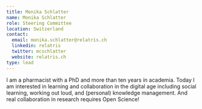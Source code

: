 ```yaml
---
title: Monika Schlatter
name: Monika Schlatter
role: Steering Committee
location: Switzerland
contact:
  email: monika.schlatter@relatris.ch
  linkedin: relatris
  twitter: mcschlatter
  website: relatris.ch
type: lead
---
```


I am a pharmacist with a PhD and more than ten years in academia. Today I am interested in learning and collaboration in the digital age including social learning, working out loud, and (personal) knowledge management. And real collaboration in research requires Open Science!   

